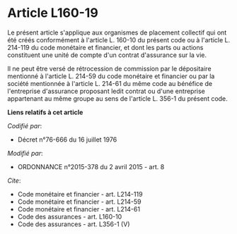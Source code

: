 # Article L160-19

Le présent article s'applique aux organismes de placement collectif qui ont été créés conformément à l'article L. 160-10 du
présent code ou à l'article L. 214-119 du code monétaire et financier, et dont les parts ou actions constituent une unité de
compte d'un contrat d'assurance sur la vie. 

Il ne peut être versé de rétrocession de commission par le dépositaire mentionné à l'article L. 214-59 du code monétaire et
financier ou par la société mentionnée à l'article L. 214-61 du même code au bénéfice de l'entreprise d'assurance proposant
ledit contrat ou d'une entreprise appartenant au même groupe au sens de l'article L. 356-1 du présent code.

**Liens relatifs à cet article**

_Codifié par_:

  - Décret n°76-666 du 16 juillet 1976

_Modifié par_:

  - ORDONNANCE n°2015-378 du 2 avril 2015 - art. 8

_Cite_:

  - Code monétaire et financier - art. L214-119
  - Code monétaire et financier - art. L214-59
  - Code monétaire et financier - art. L214-61
  - Code des assurances - art. L160-10
  - Code des assurances - art. L356-1 (V)
